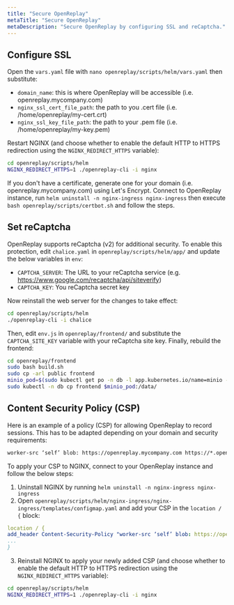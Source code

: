```yaml
---
title: "Secure OpenReplay"
metaTitle: "Secure OpenReplay"
metaDescription: "Secure OpenReplay by configuring SSL and reCaptcha."
---
```


## Configure SSL

Open the `vars.yaml` file with `nano openreplay/scripts/helm/vars.yaml` then substitute:
- `domain_name`: this is where OpenReplay will be accessible (i.e. openreplay.mycompany.com)
- `nginx_ssl_cert_file_path`: the path to you .cert file (i.e. /home/openreplay/my-cert.crt)
- `nginx_ssl_key_file_path`: the path to your .pem file (i.e. /home/openreplay/my-key.pem)

Restart NGINX (and choose whether to enable the default HTTP to HTTPS redirection using the `NGINX_REDIRECT_HTTPS` variable):

```bash
cd openreplay/scripts/helm
NGINX_REDIRECT_HTTPS=1 ./openreplay-cli -i nginx
```

If you don't have a certificate, generate one for your domain (i.e. openreplay.mycompany.com) using Let's Encrypt. Connect to OpenReplay instance, run `helm uninstall -n nginx-ingress nginx-ingress` then execute `bash openreplay/scripts/certbot.sh` and follow the steps.

## Set reCaptcha

OpenReplay supports reCaptcha (v2) for additional security. To enable this protection, edit `chalice.yaml` in `openreplay/scripts/helm/app/` and update the below variables in `env`:
- `CAPTCHA_SERVER`: The URL to your reCaptcha service (e.g. https://www.google.com/recaptcha/api/siteverify)
- `CAPTCHA_KEY`: You reCaptcha secret key

Now reinstall the web server for the changes to take effect:

```bash
cd openreplay/scripts/helm
./openreplay-cli -i chalice
```

Then, edit `env.js` in `openreplay/frontend/` and substitute the `CAPTCHA_SITE_KEY` variable with your reCaptcha site key. Finally, rebuild the frontend:

```bash
cd openreplay/frontend
sudo bash build.sh
sudo cp -arl public frontend
minio_pod=$(sudo kubectl get po -n db -l app.kubernetes.io/name=minio -n db --output custom-columns=name:.metadata.name | tail -n+2)
sudo kubectl -n db cp frontend $minio_pod:/data/
```

## Content Security Policy (CSP)

Here is an example of a policy (CSP) for allowing OpenReplay to record sessions. This has to be adapted depending on your domain and security requirements:

```HTML
worker-src ‘self’ blob: https://openreplay.mycompany.com https://*.openreplay.com; script-src ‘self’ https://openreplay.mycompany.com https://*.openreplay.com;
```

To apply your CSP to NGINX, connect to your OpenReplay instance and follow the below steps:

1. Uninstall NGINX by running `helm uninstall -n nginx-ingress nginx-ingress`
2. Open `openreplay/scripts/helm/nginx-ingress/nginx-ingress/templates/configmap.yaml` and add your CSP in the `location / {` block:

```yaml
location / {
add_header Content-Security-Policy "worker-src ‘self’ blob: https://openreplay.mycompany.com https://*.openreplay.com; script-src ‘self’ https://openreplay.mycompany.com https://*.openreplay.com;";
...
}
```

3. Reinstall NGINX to apply your newly added CSP (and choose whether to enable the default HTTP to HTTPS redirection using the `NGINX_REDIRECT_HTTPS` variable):

```bash
cd openreplay/scripts/helm
NGINX_REDIRECT_HTTPS=1 ./openreplay-cli -i nginx
```